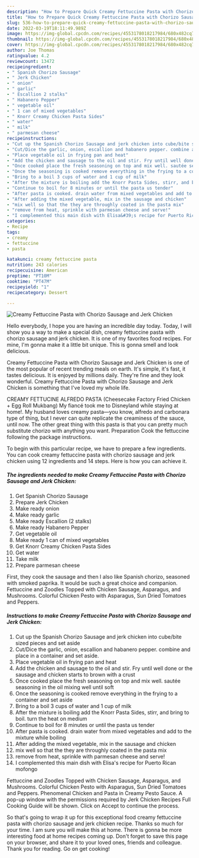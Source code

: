 ```yaml
---
description: "How to Prepare Quick Creamy Fettuccine Pasta with Chorizo Sausage and Jerk Chicken"
title: "How to Prepare Quick Creamy Fettuccine Pasta with Chorizo Sausage and Jerk Chicken"
slug: 536-how-to-prepare-quick-creamy-fettuccine-pasta-with-chorizo-sausage-and-jerk-chicken
date: 2022-03-19T18:11:49.989Z
image: https://img-global.cpcdn.com/recipes/4553178018217984/680x482cq70/creamy-fettuccine-pasta-with-chorizo-sausage-and-jerk-chicken-recipe-main-photo.jpg
thumbnail: https://img-global.cpcdn.com/recipes/4553178018217984/680x482cq70/creamy-fettuccine-pasta-with-chorizo-sausage-and-jerk-chicken-recipe-main-photo.jpg
cover: https://img-global.cpcdn.com/recipes/4553178018217984/680x482cq70/creamy-fettuccine-pasta-with-chorizo-sausage-and-jerk-chicken-recipe-main-photo.jpg
author: Joe Thomas
ratingvalue: 4.2
reviewcount: 13472
recipeingredient:
- " Spanish Chorizo Sausage"
- " Jerk Chicken"
- " onion"
- " garlic"
- " Escallion 2 stalks"
- " Habanero Pepper"
- " vegetable oil"
- " 1 can of mixed vegetables"
- " Knorr Creamy Chicken Pasta Sides"
- " water"
- " milk"
- " parmesan cheese"
recipeinstructions:
- "Cut up the Spanish Chorizo Sausage and jerk chicken into cube/bite sized pieces and set aside"
- "Cut/Dice the garlic, onion, escallion and habanero pepper. combine and place in a container and set aside."
- "Place vegetable oil in frying pan and heat"
- "Add the chicken and sausage to the oil and stir. Fry until well done or the sausage and chicken starts to brown with a crust"
- "Once cooked place the fresh seasoning on top and mix well. sautée seasoning in the oil mixing well until soft"
- "Once the seasoning is cooked remove everything in the frying to a container and set aside"
- "Bring to a boil 3 cups of water and 1 cup of milk"
- "After the mixture is boiling add the Knorr Pasta Sides, stirr, and bring to boil. turn the heat on medium"
- "Continue to boil for 8 minutes or until the pasta us tender"
- "After pasta is cooked. drain water from mixed vegetables and add to the mixture while boiling"
- "After adding the mixed vegetable, mix in the sausage and chicken"
- "mix well so that the they are throughly coated in the pasta mix"
- "remove from heat, sprinkle with parmesan cheese and serve!"
- "I complemented this main dish with Elisa&#39;s recipe for Puerto Rican mofongo"
categories:
- Recipe
tags:
- creamy
- fettuccine
- pasta

katakunci: creamy fettuccine pasta 
nutrition: 243 calories
recipecuisine: American
preptime: "PT10M"
cooktime: "PT47M"
recipeyield: "1"
recipecategory: Dessert

---
```



![Creamy Fettuccine Pasta with Chorizo Sausage and Jerk Chicken](https://img-global.cpcdn.com/recipes/4553178018217984/680x482cq70/creamy-fettuccine-pasta-with-chorizo-sausage-and-jerk-chicken-recipe-main-photo.jpg)

Hello everybody, I hope you are having an incredible day today. Today, I will show you a way to make a special dish, creamy fettuccine pasta with chorizo sausage and jerk chicken. It is one of my favorites food recipes. For mine, I'm gonna make it a little bit unique. This is gonna smell and look delicious.

Creamy Fettuccine Pasta with Chorizo Sausage and Jerk Chicken is one of the most popular of recent trending meals on earth. It's simple, it's fast, it tastes delicious. It is enjoyed by millions daily. They're fine and they look wonderful. Creamy Fettuccine Pasta with Chorizo Sausage and Jerk Chicken is something that I've loved my whole life.

CREAMY FETTUCINE ALFREDO PASTA (Cheesecake Factory Fried Chicken + Egg Roll Mukbang) My fiancé took me to Disneyland while staying at home!. My husband loves creamy pasta—you know, alfredo and carbonara type of thing, but I never can quite replicate the creaminess of the sauce, until now. The other great thing with this pasta is that you can pretty much substitute chorizo with anything you want. Preparation Cook the fettuccine following the package instructions.


To begin with this particular recipe, we have to prepare a few ingredients. You can cook creamy fettuccine pasta with chorizo sausage and jerk chicken using 12 ingredients and 14 steps. Here is how you can achieve it.

<!--inarticleads1-->

##### The ingredients needed to make Creamy Fettuccine Pasta with Chorizo Sausage and Jerk Chicken:

1. Get  Spanish Chorizo Sausage
1. Prepare  Jerk Chicken
1. Make ready  onion
1. Make ready  garlic
1. Make ready  Escallion (2 stalks)
1. Make ready  Habanero Pepper
1. Get  vegetable oil
1. Make ready  1 can of mixed vegetables
1. Get  Knorr Creamy Chicken Pasta Sides
1. Get  water
1. Take  milk
1. Prepare  parmesan cheese


First, they cook the sausage and then I also like Spanish chorizo, seasoned with smoked paprika. It would be such a great choice and companion. Fettuccine and Zoodles Topped with Chicken Sausage, Asparagus, and Mushrooms. Colorful Chicken Pesto with Asparagus, Sun Dried Tomatoes and Peppers. 

<!--inarticleads2-->

##### Instructions to make Creamy Fettuccine Pasta with Chorizo Sausage and Jerk Chicken:

1. Cut up the Spanish Chorizo Sausage and jerk chicken into cube/bite sized pieces and set aside
1. Cut/Dice the garlic, onion, escallion and habanero pepper. combine and place in a container and set aside.
1. Place vegetable oil in frying pan and heat
1. Add the chicken and sausage to the oil and stir. Fry until well done or the sausage and chicken starts to brown with a crust
1. Once cooked place the fresh seasoning on top and mix well. sautée seasoning in the oil mixing well until soft
1. Once the seasoning is cooked remove everything in the frying to a container and set aside
1. Bring to a boil 3 cups of water and 1 cup of milk
1. After the mixture is boiling add the Knorr Pasta Sides, stirr, and bring to boil. turn the heat on medium
1. Continue to boil for 8 minutes or until the pasta us tender
1. After pasta is cooked. drain water from mixed vegetables and add to the mixture while boiling
1. After adding the mixed vegetable, mix in the sausage and chicken
1. mix well so that the they are throughly coated in the pasta mix
1. remove from heat, sprinkle with parmesan cheese and serve!
1. I complemented this main dish with Elisa&#39;s recipe for Puerto Rican mofongo


Fettuccine and Zoodles Topped with Chicken Sausage, Asparagus, and Mushrooms. Colorful Chicken Pesto with Asparagus, Sun Dried Tomatoes and Peppers. Phenomenal Chicken and Pasta in Creamy Pesto Sauce. A pop-up window with the permissions required by Jerk Chicken Recipes Full Cooking Guide will be shown. Click on Accept to continue the process. 

So that's going to wrap it up for this exceptional food creamy fettuccine pasta with chorizo sausage and jerk chicken recipe. Thanks so much for your time. I am sure you will make this at home. There is gonna be more interesting food at home recipes coming up. Don't forget to save this page on your browser, and share it to your loved ones, friends and colleague. Thank you for reading. Go on get cooking!
